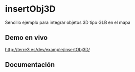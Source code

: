 # insertObj3D
Sencillo ejemplo para integrar objetos 3D tipo GLB en el mapa

## Demo en vivo
http://terre3.es/dev/example/insertObj3D/

## Documentación

